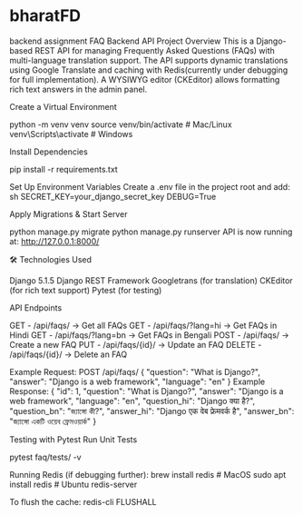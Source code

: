 # bharatFD
backend assignment
FAQ Backend API
Project Overview This is a Django-based REST API for managing Frequently Asked Questions (FAQs) with multi-language translation support. The API supports dynamic translations using Google Translate and caching with Redis(currently under debugging for full implementation). A WYSIWYG editor (CKEditor) allows formatting rich text answers in the admin panel.

Create a Virtual Environment

python -m venv venv source venv/bin/activate # Mac/Linux venv\Scripts\activate # Windows

Install Dependencies

pip install -r requirements.txt

Set Up Environment Variables Create a .env file in the project root and add: sh SECRET_KEY=your_django_secret_key DEBUG=True

Apply Migrations & Start Server

python manage.py migrate python manage.py runserver API is now running at: http://127.0.0.1:8000/

🛠 Technologies Used

Django 5.1.5 Django REST Framework Googletrans (for translation) CKEditor (for rich text support) Pytest (for testing)

API Endpoints

GET - /api/faqs/ -> Get all FAQs GET - /api/faqs/?lang=hi -> Get FAQs in Hindi GET - /api/faqs/?lang=bn -> Get FAQs in Bengali POST - /api/faqs/ -> Create a new FAQ PUT - /api/faqs/{id}/ -> Update an FAQ DELETE - /api/faqs/{id}/ -> Delete an FAQ

Example Request: POST /api/faqs/ { "question": "What is Django?", "answer": "Django is a web framework", "language": "en" } Example Response: { "id": 1, "question": "What is Django?", "answer": "Django is a web framework", "language": "en", "question_hi": "Django क्या है?", "question_bn": "জ্যাঙ্গো কী?", "answer_hi": "Django एक वेब फ्रेमवर्क है", "answer_bn": "জ্যাঙ্গো একটি ওয়েব ফ্রেমওয়ার্ক" }

Testing with Pytest Run Unit Tests

pytest faq/tests/ -v

Running Redis (if debugging further): brew install redis # MacOS sudo apt install redis # Ubuntu redis-server

To flush the cache: redis-cli FLUSHALL
